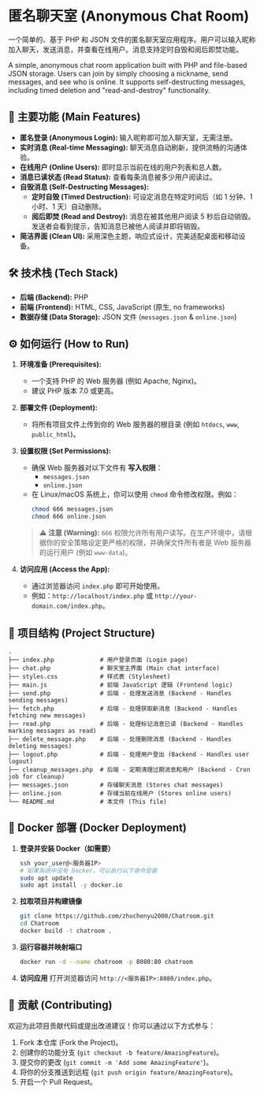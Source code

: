 # 匿名聊天室 (Anonymous Chat Room)

一个简单的、基于 PHP 和 JSON 文件的匿名聊天室应用程序。用户可以输入昵称加入聊天，发送消息，并查看在线用户。消息支持定时自毁和阅后即焚功能。

A simple, anonymous chat room application built with PHP and file-based JSON storage. Users can join by simply choosing a nickname, send messages, and see who is online. It supports self-destructing messages, including timed deletion and "read-and-destroy" functionality.

## 🚀 主要功能 (Main Features)

* **匿名登录 (Anonymous Login):** 输入昵称即可加入聊天室，无需注册。
* **实时消息 (Real-time Messaging):** 聊天消息自动刷新，提供流畅的沟通体验。
* **在线用户 (Online Users):** 即时显示当前在线的用户列表和总人数。
* **消息已读状态 (Read Status):** 查看每条消息被多少用户阅读过。
* **自毁消息 (Self-Destructing Messages):**
    * **定时自毁 (Timed Destruction):** 可设定消息在特定时间后（如 1 分钟、1 小时、1 天）自动删除。
    * **阅后即焚 (Read and Destroy):** 消息在被其他用户阅读 5 秒后自动销毁。发送者会看到提示，告知消息已被他人阅读并即将销毁。
* **简洁界面 (Clean UI):** 采用深色主题，响应式设计，完美适配桌面和移动设备。

## 🛠️ 技术栈 (Tech Stack)

* **后端 (Backend):** PHP
* **前端 (Frontend):** HTML, CSS, JavaScript (原生, no frameworks)
* **数据存储 (Data Storage):** JSON 文件 (`messages.json` & `online.json`)

## ⚙️ 如何运行 (How to Run)

1.  **环境准备 (Prerequisites):**
    * 一个支持 PHP 的 Web 服务器 (例如 Apache, Nginx)。
    * 建议 PHP 版本 7.0 或更高。

2.  **部署文件 (Deployment):**
    * 将所有项目文件上传到你的 Web 服务器的根目录 (例如 `htdocs`, `www`, `public_html`)。

3.  **设置权限 (Set Permissions):**
    * 确保 Web 服务器对以下文件有 **写入权限**：
        * `messages.json`
        * `online.json`
    * 在 Linux/macOS 系统上，你可以使用 `chmod` 命令修改权限。例如：
        ```bash
        chmod 666 messages.json
        chmod 666 online.json
        ```
    > **⚠️ 注意 (Warning):** `666` 权限允许所有用户读写。在生产环境中，请根据你的安全策略设定更严格的权限，并确保文件所有者是 Web 服务器的运行用户 (例如 `www-data`)。

4.  **访问应用 (Access the App):**
    * 通过浏览器访问 `index.php` 即可开始使用。
    * 例如：`http://localhost/index.php` 或 `http://your-domain.com/index.php`。

## 📁 项目结构 (Project Structure)

```
.
├── index.php             # 用户登录页面 (Login page)
├── chat.php              # 聊天室主界面 (Main chat interface)
├── styles.css            # 样式表 (Stylesheet)
├── main.js               # 前端 JavaScript 逻辑 (Frontend logic)
├── send.php              # 后端 - 处理发送消息 (Backend - Handles sending messages)
├── fetch.php             # 后端 - 处理获取新消息 (Backend - Handles fetching new messages)
├── read.php              # 后端 - 处理标记消息已读 (Backend - Handles marking messages as read)
├── delete_message.php    # 后端 - 处理删除消息 (Backend - Handles deleting messages)
├── logout.php            # 后端 - 处理用户登出 (Backend - Handles user logout)
├── cleanup_messages.php  # 后端 - 定期清理过期消息和用户 (Backend - Cron job for cleanup)
├── messages.json         # 存储聊天消息 (Stores chat messages)
├── online.json           # 存储当前在线用户 (Stores online users)
└── README.md             # 本文件 (This file)
```

## 🐳 Docker 部署 (Docker Deployment)

1. **登录并安装 Docker（如需要）**
   ```bash
   ssh your_user@<服务器IP>
   # 如果系统中没有 Docker，可以执行以下命令安装
   sudo apt update
   sudo apt install -y docker.io
   ```

2. **拉取项目并构建镜像**
   ```bash
   git clone https://github.com/zhuchenyu2008/Chatroom.git
   cd Chatroom
   docker build -t chatroom .
   ```

3. **运行容器并映射端口**
   ```bash
   docker run -d --name chatroom -p 8080:80 chatroom
   ```

4. **访问应用**
   打开浏览器访问 `http://<服务器IP>:8080/index.php`。

## 🤝 贡献 (Contributing)

欢迎为此项目贡献代码或提出改进建议！你可以通过以下方式参与：

1.  Fork 本仓库 (Fork the Project)。
2.  创建你的功能分支 (`git checkout -b feature/AmazingFeature`)。
3.  提交你的更改 (`git commit -m 'Add some AmazingFeature'`)。
4.  将你的分支推送到远程 (`git push origin feature/AmazingFeature`)。
5.  开启一个 Pull Request。

